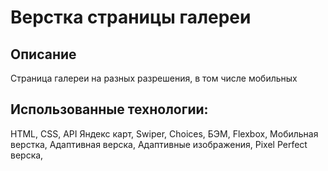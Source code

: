 # Верстка страницы галереи

## Описание
Страница галереи на разных разрешения, в том числе мобильных

## Использованные технологии:
HTML, CSS, API Яндекс карт, Swiper, Choices,
БЭМ, Flexbox, Мобильная верстка, Адаптивная верска,
Адаптивные изображения, Pixel Perfect верска,
